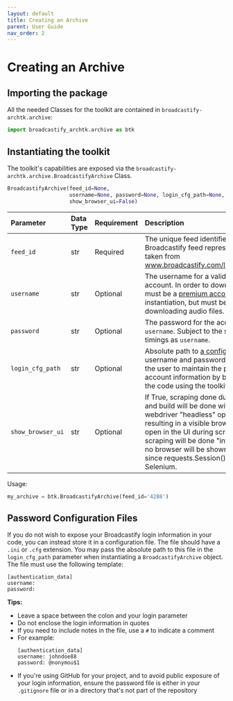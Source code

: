 ```yaml
---
layout: default
title: Creating an Archive
parent: User Guide
nav_order: 2
---
```


# Creating an Archive

## Importing the package

All the needed Classes for the toolkit are contained in `broadcastify-archtk.archive`:
```python
import broadcastify_archtk.archive as btk
```

## Instantiating the toolkit

The toolkit's capabilities are exposed via the `broadcastify-archtk.archive.BroadcastifyArchive` Class.

```python
BroadcastifyArchive(feed_id=None,
                    username=None, password=None, login_cfg_path=None,
                    show_browser_ui=False)
```

| Parameter | Data Type | Requirement | Description |
|:----------|:----------|:------------|:------------|
| `feed_id` | str | Required | The unique feed identifier for the Broadcastify feed represented by the object, taken from www.broadcastify.com/listen/feed/[feed_id].|
| `username` | str | Optional | The username for a valid Broadcastify account. In order to download, the account must be a [premium account](https://m.broadcastify.com/premium/). Optional at instantiation, but must be set before downloading audio files. |
| `password` | str | Optional | The password for the account referenced by `username`. Subject to the same requirement timings as `username`.|
| `login_cfg_path` | str | Optional | Absolute path to [a config file](#password-configuration-files) containing the username and password information. Allows the user to maintain the privacy of their account information by by keeping it outside the code using the toolkit. |
| `show_browser_ui` | str | Optional | If True, scraping done during initialization and build will be done with the Selenium webdriver "headless" option set to False, resulting in a visible browser window being open in the UI during scraping. Otherwise, scraping will be done "invisibly".  Note that no browser will be shown during download, since requests.Session() is used rather than Selenium.|

Usage:
```python
my_archive = btk.BroadcastifyArchive(feed_id='4288')
```

## Password Configuration Files

If you do not wish to expose your Broadcastify login information in your code, you can instead store it in a configuration file. The file should have a `.ini` or `.cfg` extension. You may pass the absolute path to this file in the `login_cfg_path` parameter when instantiating a `BroadcastifyArchive` object. The file must use the following template:

```
[authentication_data]
username:
password:
```

**Tips:**
- Leave a space between the colon and your login parameter
- Do not enclose the login information in quotes
- If you need to include notes in the file, use a `#` to indicate a comment
- For example:
  ```
  [authentication_data]
  username: johndoe88
  password: @nonymou$1
  ```
- If you're using GitHub for your project, and to avoid public exposure of your login information, ensure the password file is either in your `.gitignore` file or in a directory that's not part of the repository
